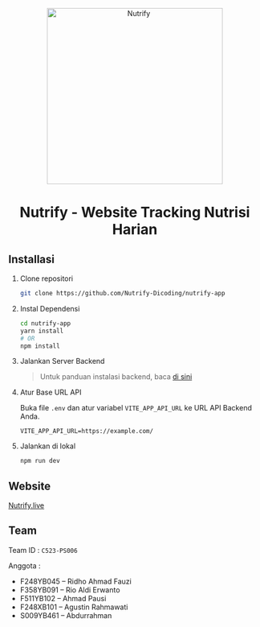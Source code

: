 
<p align="center">
  <a href="#">
    <img src="https://github.com/Nutrify-Dicoding/nutrify-app/assets/103538448/0cb49e91-acbb-48b9-aad7-84bd007ad930" alt="Nutrify"  width="350">
  </a>
</p>

<h1 align="center">Nutrify - Website Tracking Nutrisi Harian</h1>

## Installasi

1. Clone repositori 
    ```sh
    git clone https://github.com/Nutrify-Dicoding/nutrify-app
    ```

2. Instal Dependensi
    ```sh
    cd nutrify-app
    yarn install
    # OR
    npm install
    ```

3. Jalankan Server Backend
   > Untuk panduan instalasi backend, baca [di sini](https://github.com/Nutrify-Dicoding/nutrify-server)

4. Atur Base URL API

   Buka file `.env` dan atur variabel `VITE_APP_API_URL` ke URL API Backend Anda.
   ```
   VITE_APP_API_URL=https://example.com/
   ```
 
5. Jalankan di lokal
    ```sh
    npm run dev
    ```

## Website
[Nutrify.live](https://nutrify.live/)

## Team
Team ID : `C523-PS006`

Anggota :
- F248YB045 – Ridho Ahmad Fauzi
- F358YB091 – Rio Aldi Erwanto
- F511YB102 – Ahmad Pausi
- F248XB101 – Agustin Rahmawati
- S009YB461 – Abdurrahman
